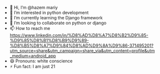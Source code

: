 - 👋 Hi, I’m @hazem mariy
- 👀 I’m interested in python development
- 🌱 I’m currently learning the Django framework 
- 💞️ I’m looking to collaborate on python or django
- 📫 How to reach me https://www.linkedin.com/in/%D8%AD%D8%A7%D8%B2%D9%85-%D9%85%D8%B1%D8%B9%D9%89-%D8%B5%D8%A7%D9%84%D8%AD%D9%8A%D9%86-371495201?utm_source=share&utm_campaign=share_via&utm_content=profile&utm_medium=android_app
- 😄 Pronouns: white conscience
- ⚡ Fun fact: I am just 21

<!---
hazemzk/hazemzk is a ✨ special ✨ repository because its `README.md` (this file) appears on your GitHub profile.
You can click the Preview link to take a look at your changes.
--->
